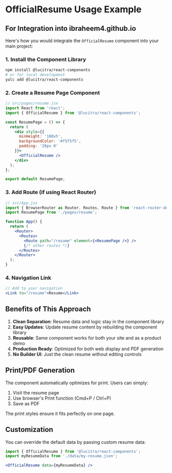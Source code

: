 # OfficialResume Usage Example

## For Integration into ibraheem4.github.io

Here's how you would integrate the `OfficialResume` component into your main project:

### 1. Install the Component Library

```bash
npm install @lucitra/react-components
# or for local development
yalc add @lucitra/react-components
```

### 2. Create a Resume Page Component

```jsx
// src/pages/resume.jsx
import React from 'react';
import { OfficialResume } from '@lucitra/react-components';

const ResumePage = () => {
  return (
    <div style={{ 
      minHeight: '100vh', 
      backgroundColor: '#f5f5f5',
      padding: '20px 0'
    }}>
      <OfficialResume />
    </div>
  );
};

export default ResumePage;
```

### 3. Add Route (if using React Router)

```jsx
// src/App.jsx
import { BrowserRouter as Router, Routes, Route } from 'react-router-dom';
import ResumePage from './pages/resume';

function App() {
  return (
    <Router>
      <Routes>
        <Route path="/resume" element={<ResumePage />} />
        {/* other routes */}
      </Routes>
    </Router>
  );
}
```

### 4. Navigation Link

```jsx
// Add to your navigation
<Link to="/resume">Resume</Link>
```

## Benefits of This Approach

1. **Clean Separation**: Resume data and logic stay in the component library
2. **Easy Updates**: Update resume content by rebuilding the component library
3. **Reusable**: Same component works for both your site and as a product demo
4. **Production Ready**: Optimized for both web display and PDF generation
5. **No Builder UI**: Just the clean resume without editing controls

## Print/PDF Generation

The component automatically optimizes for print. Users can simply:
1. Visit the resume page
2. Use browser's Print function (Cmd+P / Ctrl+P)
3. Save as PDF

The print styles ensure it fits perfectly on one page.

## Customization

You can override the default data by passing custom resume data:

```jsx
import { OfficialResume } from '@lucitra/react-components';
import myResumeData from './data/my-resume.json';

<OfficialResume data={myResumeData} />
```